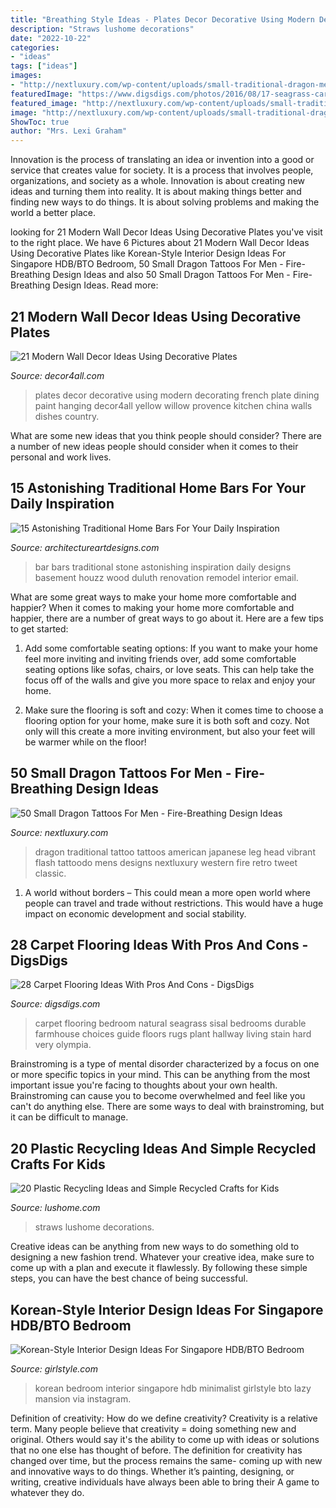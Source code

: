 ```yaml
---
title: "Breathing Style Ideas - Plates Decor Decorative Using Modern Decorating French Plate Dining Paint Hanging Decor4all Yellow Willow Provence Kitchen China Walls Dishes Country"
description: "Straws lushome decorations"
date: "2022-10-22"
categories:
- "ideas"
tags: ["ideas"]
images:
- "http://nextluxury.com/wp-content/uploads/small-traditional-dragon-mens-leg-tattoo.png"
featuredImage: "https://www.digsdigs.com/photos/2016/08/17-seagrass-carpet-is-very-durable-and-hard-to-stain.jpg"
featured_image: "http://nextluxury.com/wp-content/uploads/small-traditional-dragon-mens-leg-tattoo.png"
image: "http://nextluxury.com/wp-content/uploads/small-traditional-dragon-mens-leg-tattoo.png"
ShowToc: true
author: "Mrs. Lexi Graham"
---
```



Innovation is the process of translating an idea or invention into a good or service that creates value for society. It is a process that involves people, organizations, and society as a whole. Innovation is about creating new ideas and turning them into reality. It is about making things better and finding new ways to do things. It is about solving problems and making the world a better place.

	

		
looking for 21 Modern Wall Decor Ideas Using Decorative Plates you've visit to the right place. We have 6 Pictures about 21 Modern Wall Decor Ideas Using Decorative Plates like Korean-Style Interior Design Ideas For Singapore HDB/BTO Bedroom, 50 Small Dragon Tattoos For Men - Fire-Breathing Design Ideas and also 50 Small Dragon Tattoos For Men - Fire-Breathing Design Ideas. Read more:
		
    
## 21 Modern Wall Decor Ideas Using Decorative Plates

<img loading=lazy src="http://www.decor4all.com/wp-content/uploads/2015/07/decorative-plates-modern-wall-decor-ideas-16.jpg" onerror="this.onerror=null;this.src='https://tse4.mm.bing.net/th?id=OIP.R-DygM-5MZJDkDK1FH03UwHaJW&amp;pid=15.1';" alt="21 Modern Wall Decor Ideas Using Decorative Plates">

_Source: decor4all.com_

>plates decor decorative using modern decorating french plate dining paint hanging decor4all yellow willow provence kitchen china walls dishes country. 

	

What are some new ideas that you think people should consider?
There are a number of new ideas people should consider when it comes to their personal and work lives.

    
## 15 Astonishing Traditional Home Bars For Your Daily Inspiration

<img loading=lazy src="http://www.architectureartdesigns.com/wp-content/uploads/2015/07/15-Astonishing-Traditional-Home-Bars-For-Your-Daily-Inspiration-12.jpg" onerror="this.onerror=null;this.src='https://tse1.mm.bing.net/th?id=OIP.wzdresI7RO8L26SMeNSQ6wHaFX&amp;pid=15.1';" alt="15 Astonishing Traditional Home Bars For Your Daily Inspiration">

_Source: architectureartdesigns.com_

>bar bars traditional stone astonishing inspiration daily designs basement houzz wood duluth renovation remodel interior email. 

	

What are some great ways to make your home more comfortable and happier?
When it comes to making your home more comfortable and happier, there are a number of great ways to go about it. Here are a few tips to get started:
1. Add some comfortable seating options: If you want to make your home feel more inviting and inviting friends over, add some comfortable seating options like sofas, chairs, or love seats. This can help take the focus off of the walls and give you more space to relax and enjoy your home.

2. Make sure the flooring is soft and cozy: When it comes time to choose a flooring option for your home, make sure it is both soft and cozy. Not only will this create a more inviting environment, but also your feet will be warmer while on the floor!


    
## 50 Small Dragon Tattoos For Men - Fire-Breathing Design Ideas

<img loading=lazy src="http://nextluxury.com/wp-content/uploads/small-traditional-dragon-mens-leg-tattoo.png" onerror="this.onerror=null;this.src='https://tse1.mm.bing.net/th?id=OIP.6qsW1gw6sr-a4hMF-Il8qAAAAA&amp;pid=15.1';" alt="50 Small Dragon Tattoos For Men - Fire-Breathing Design Ideas">

_Source: nextluxury.com_

>dragon traditional tattoo tattoos american japanese leg head vibrant flash tattoodo mens designs nextluxury western fire retro tweet classic. 

	

1. A world without borders – This could mean a more open world where people can travel and trade without restrictions. This would have a huge impact on economic development and social stability. 

    
## 28 Carpet Flooring Ideas With Pros And Cons - DigsDigs

<img loading=lazy src="https://www.digsdigs.com/photos/2016/08/17-seagrass-carpet-is-very-durable-and-hard-to-stain.jpg" onerror="this.onerror=null;this.src='https://tse1.mm.bing.net/th?id=OIP.U3yRf53gHBn0HBWZuwlXUwHaKc&amp;pid=15.1';" alt="28 Carpet Flooring Ideas With Pros And Cons - DigsDigs">

_Source: digsdigs.com_

>carpet flooring bedroom natural seagrass sisal bedrooms durable farmhouse choices guide floors rugs plant hallway living stain hard very olympia. 

	

Brainstroming is a type of mental disorder characterized by a focus on one or more specific topics in your mind. This can be anything from the most important issue you're facing to thoughts about your own health. Brainstroming can cause you to become overwhelmed and feel like you can't do anything else. There are some ways to deal with brainstroming, but it can be difficult to manage.

    
## 20 Plastic Recycling Ideas And Simple Recycled Crafts For Kids

<img loading=lazy src="https://www.lushome.com/wp-content/uploads/2012/10/plastic-straws-recycled-crafts-9.jpg" onerror="this.onerror=null;this.src='https://tse4.mm.bing.net/th?id=OIP.PbZlh7rPQ7tko76yHz6rwwHaHP&amp;pid=15.1';" alt="20 Plastic Recycling Ideas and Simple Recycled Crafts for Kids">

_Source: lushome.com_

>straws lushome decorations. 

	

Creative ideas can be anything from new ways to do something old to designing a new fashion trend. Whatever your creative idea, make sure to come up with a plan and execute it flawlessly. By following these simple steps, you can have the best chance of being successful.

    
## Korean-Style Interior Design Ideas For Singapore HDB/BTO Bedroom

<img loading=lazy src="https://images-sg.girlstyle.com/wp-content/uploads/2020/10/118157296_996823887416176_4158056673830881298_n.jpg" onerror="this.onerror=null;this.src='https://tse4.mm.bing.net/th?id=OIP.U4N-hgRyqkf_OHr7eKErPQHaHa&amp;pid=15.1';" alt="Korean-Style Interior Design Ideas For Singapore HDB/BTO Bedroom">

_Source: girlstyle.com_

>korean bedroom interior singapore hdb minimalist girlstyle bto lazy mansion via instagram. 

	

Definition of creativity: How do we define creativity?
Creativity is a relative term. Many people believe that creativity = doing something new and original. Others would say it's the ability to come up with ideas or solutions that no one else has thought of before. The definition for creativity has changed over time, but the process remains the same- coming up with new and innovative ways to do things. Whether it’s painting, designing, or writing, creative individuals have always been able to bring their A game to whatever they do.

